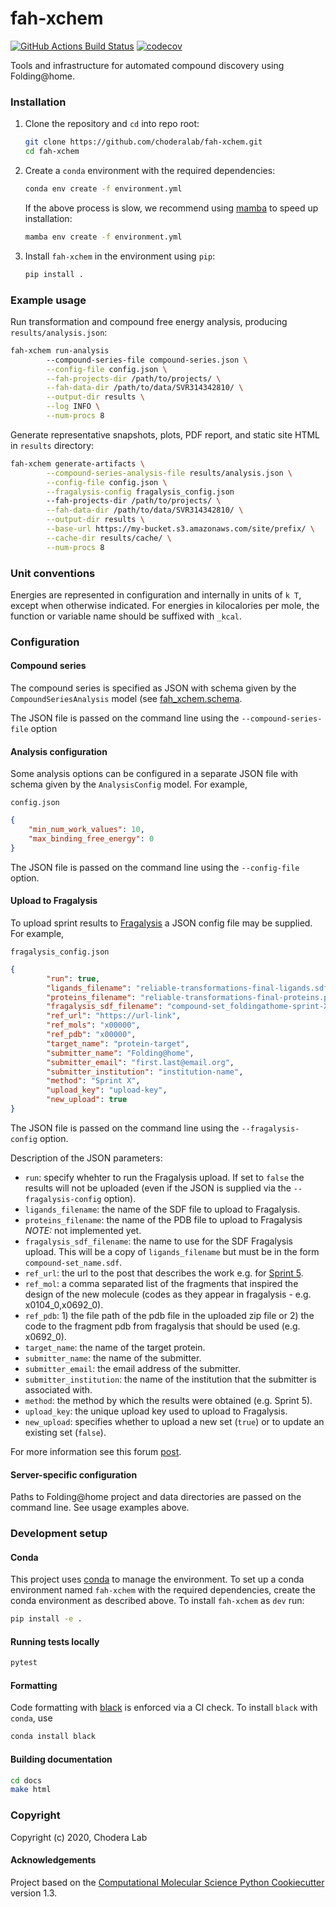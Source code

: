 fah-xchem
==============================
[//]: # (Badges)
[![GitHub Actions Build Status](https://github.com/choderalab/fah-xchem/workflows/CI/badge.svg)](https://github.com/choderalab/fah-xchem/actions?query=branch%3Amaster+workflow%3ACI)
[![codecov](https://codecov.io/gh/choderalab/fah-xchem/branch/master/graph/badge.svg)](https://codecov.io/gh/choderalab/fah-xchem/branch/master)

Tools and infrastructure for automated compound discovery using Folding@home.

### Installation

1. Clone the repository and `cd` into repo root:

    ``` sh
    git clone https://github.com/choderalab/fah-xchem.git
    cd fah-xchem
    ```

2. Create a `conda` environment with the required dependencies:

    ``` sh
    conda env create -f environment.yml
    ```

    If the above process is slow, we recommend using [mamba](https://github.com/mamba-org/mamba.git) to speed up installation:

    ```sh
    mamba env create -f environment.yml
    ```

3. Install `fah-xchem` in the environment using `pip`:

    ``` sh
    pip install .
    ```

### Example usage

Run transformation and compound free energy analysis, producing `results/analysis.json`:

``` sh
fah-xchem run-analysis
        --compound-series-file compound-series.json \
        --config-file config.json \
        --fah-projects-dir /path/to/projects/ \
        --fah-data-dir /path/to/data/SVR314342810/ \
        --output-dir results \
        --log INFO \
        --num-procs 8
```


Generate representative snapshots, plots, PDF report, and static site HTML in `results` directory:
``` sh
fah-xchem generate-artifacts \
        --compound-series-analysis-file results/analysis.json \
        --config-file config.json \
        --fragalysis-config fragalysis_config.json
        --fah-projects-dir /path/to/projects/ \
        --fah-data-dir /path/to/data/SVR314342810/ \
        --output-dir results \
        --base-url https://my-bucket.s3.amazonaws.com/site/prefix/ \
        --cache-dir results/cache/ \
        --num-procs 8
```

### Unit conventions

Energies are represented in configuration and internally in units of `k T`, except when otherwise indicated. For energies in kilocalories per mole, the function or variable name should be suffixed with `_kcal`.

### Configuration

#### Compound series
The compound series is specified as JSON with schema given by the `CompoundSeriesAnalysis` model (see [fah_xchem.schema](fah_xchem/schema.py).

The JSON file is passed on the command line using the `--compound-series-file` option

#### Analysis configuration
Some analysis options can be configured in a separate JSON file with schema given by the `AnalysisConfig` model. For example,

`config.json`
``` json
{
    "min_num_work_values": 10,
    "max_binding_free_energy": 0
}
```

The JSON file is passed on the command line using the `--config-file` option.

#### Upload to Fragalysis

To upload sprint results to [Fragalysis](https://fragalysis.diamond.ac.uk/viewer/react/landing) a JSON config file may be supplied. For example,

`fragalysis_config.json`
```json
{
        "run": true,
        "ligands_filename": "reliable-transformations-final-ligands.sdf",
        "proteins_filename": "reliable-transformations-final-proteins.pdb",
        "fragalysis_sdf_filename": "compound-set_foldingathome-sprint-X.sdf",
        "ref_url": "https://url-link",
        "ref_mols": "x00000",
        "ref_pdb": "x00000",
        "target_name": "protein-target",
        "submitter_name": "Folding@home",
        "submitter_email": "first.last@email.org",
        "submitter_institution": "institution-name",
        "method": "Sprint X",
        "upload_key": "upload-key",
        "new_upload": true 
}
```

The JSON file is passed on the command line using the `--fragalysis-config` option.

Description of the JSON parameters:

* `run`: specify whehter to run the Fragalysis upload. If set to `false` the results will not be uploaded (even if the JSON is supplied via the `--fragalysis-config` option).
* `ligands_filename`: the name of the SDF file to upload to Fragalysis.
* `proteins_filename`: the name of the PDB file to upload to Fragalysis *NOTE:* not implemented yet.
* `fragalysis_sdf_filename`: the name to use for the SDF Fragalysis upload. This will be a copy of `ligands_filename` but must be in the form `compound-set_name.sdf`.
* `ref_url`: the url to the post that describes the work e.g. for [Sprint 5](https://discuss.postera.ai/t/folding-home-sprint-5/2423).
* `ref_mol`: a comma separated list of the fragments that inspired the design of the new molecule (codes as they appear in fragalysis - e.g. x0104_0,x0692_0).
* `ref_pdb`: 1) the file path of the pdb file in the uploaded zip file or 2) the code to the fragment pdb from fragalysis that should be used (e.g. x0692_0).
* `target_name`: the name of the target protein.
* `submitter_name`: the name of the submitter.
* `submitter_email`: the email address of the submitter.
* `submitter_institution`: the name of the institution that the submitter is associated with.
* `method`: the method by which the results were obtained (e.g. Sprint 5).
* `upload_key`: the unique upload key used to upload to Fragalysis.
* `new_upload`: specifies whether to upload a new set (`true`) or to update an existing set (`false`).

For more information see this forum [post](https://discuss.postera.ai/t/providing-computed-poses-for-others-to-look-at/1155/8).

#### Server-specific configuration

Paths to Folding@home project and data directories are passed on the command line. See usage examples above.

### Development setup

#### Conda

This project uses [conda](https://github.com/conda/conda) to manage the environment. To set up a conda environment named `fah-xchem` with the required dependencies, create the conda environment as described above. To install `fah-xchem` as `dev` run:

```sh
pip install -e .
```

#### Running tests locally

``` sh
pytest
```

#### Formatting

Code formatting with [black](https://github.com/psf/black) is enforced via a CI check. To install `black` with `conda`, use

``` sh
conda install black
```

#### Building documentation

``` sh
cd docs
make html
```


### Copyright

Copyright (c) 2020, Chodera Lab


#### Acknowledgements

Project based on the
[Computational Molecular Science Python Cookiecutter](https://github.com/molssi/cookiecutter-cms) version 1.3.
